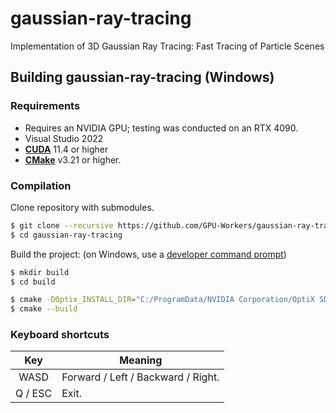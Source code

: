 # gaussian-ray-tracing
Implementation of 3D Gaussian Ray Tracing: Fast Tracing of Particle Scenes

## Building gaussian-ray-tracing (Windows)
### Requirements
- Requires an NVIDIA GPU; testing was conducted on an RTX 4090.
- Visual Studio 2022
- __[CUDA](https://developer.nvidia.com/cuda-toolkit)__ 11.4 or higher
- __[CMake](https://cmake.org/)__ v3.21 or higher.

### Compilation
Clone repository with submodules.
```sh
$ git clone --recursive https://github.com/GPU-Workers/gaussian-ray-tracing.git
$ cd gaussian-ray-tracing
```

Build the project: (on Windows, use a [developer command prompt](https://docs.microsoft.com/en-us/cpp/build/building-on-the-command-line?view=msvc-160#developer_command_prompt))
```sh
$ mkdir build
$ cd build

$ cmake -DOptix_INSTALL_DIR="C:/ProgramData/NVIDIA Corporation/OptiX SDK 7.7.0"
$ cmake --build
```

### Keyboard shortcuts
| Key             | Meaning       |
| :-------------: | ------------- |
| WASD            | Forward / Left / Backward / Right. |
| Q / ESC         | Exit. |